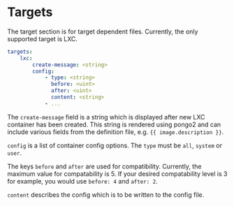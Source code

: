 # Targets

The target section is for target dependent files.
Currently, the only supported target is LXC.

```yaml
targets:
    lxc:
        create-message: <string>
        config:
            - type: <string>
              before: <uint>
              after: <uint>
              content: <string>
            - ...
```

The `create-message` field is a string which is displayed after new LXC container has been created.
This string is rendered using pongo2 and can include various fields from the definition file, e.g. `{{ image.description }}`.

`config` is a list of container config options.
The `type` must be `all`, `system` or `user`.

The keys `before` and `after` are used for compatibility.
Currently, the maximum value for compatability is 5.
If your desired compatability level is 3 for example, you would use `before: 4` and `after: 2`.

`content` describes the config which is to be written to the config file.
